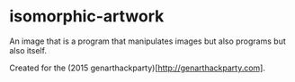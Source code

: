 # isomorphic-artwork

An image that is a program that manipulates images but also programs but also itself.

Created for the (2015 genarthackparty)[http://genarthackparty.com].
